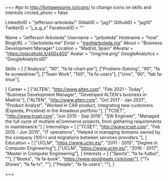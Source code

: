 +++
#go to http://fontawesome.io/icons/ to change icons on skills and interests
circled_photo = false

LinkedInID = "jefferson-arboleda/"
GitlabID = "jag7"
GithubID = "jag10"
TwitterID = "j_a_g_x"
FacebookID = ""

Name = "Jefferson Arboleda"
Username = "jarboleda"
Hostname = "host"
BlogURL = "//jarboleda.me"
Email = "me@jarboleda.me"
About = "Business Development Manager"
Location = "Madrid, Spain"
#Avatar = "https://placehold.it/400x400"
Avatar = "/img/me.png"
GoogleAnalytics = "GoogleAnalyticsID"

Skills = [
    ["Analysis", "90", "fa fa-chart-pie"],
    ["Problem-Solving", "90", "fa fa-screwdriver"],
    ["Team Work", "100", "fa fa-users"],
    ["Unix", "90", "fab fa-linux"],

]
Career = [
          ["ALTEN", "http://www.alten.com", "Feb 2021 - Today", "Business Development Manager", "Developed ALTEN's business in Madrid."],
          ["ALTEN", "http://www.alten.com", "Oct 2017 - Jan 2021", "Product Analyst", "Worked in CAR product, integrating new customers (Expedia, Priceline) in the Amadeus portfolio."],
          ["TCSET", "http://www.tcset.com", "Jun 2015 - Sep 2016", "SW Engineer", "Managed the full cycle of multiple eCommerce projects, from gathering requirements to maintenance."]
]
Internships = [
          ["TCSET", "http://www.tcset.com", "Feb 2015 - Jun 2015", "IT operations", "Helped in managing domains owned by the company (100+) and migrations between services providers."],
]
Education = [
          ["UCLM", "https://www.uclm.es/", "2011 - 2015", "Degree in Computer Engineering"],
          ["UCLM", "https://www.uclm.es/", "2016 - 2017", "Master in Computer Engineering"],
]
Interests = [
          ["Sports", "fa fa-futbol", ""],
          ["Books", "fa fa-book", "https://www.goodreads.com/user"],
          ["Tv Shows", "fa fa-tv", ""],
          ["People", "fa fa-users", ""],
]

+++
